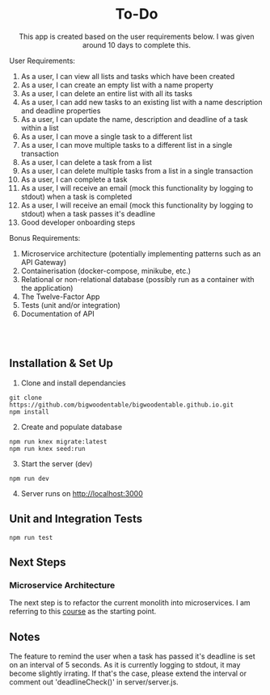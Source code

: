 <h1 align="center">
  To-Do
</h1>
<p align="center">
  This app is created based on the user requirements below. I was given around 10 days to complete this.

User Requirements:

  <ol>
    <li>As a user, I can view all lists and tasks which have been created </li>
    <li>As a user, I can create an empty list with a name property </li>
    <li>As a user, I can delete an entire list with all its tasks </li>
    <li>As a user, I can add new tasks to an existing list with a name description and deadline properties </li>
    <li>As a user, I can update the name, description and deadline of a task within a list </li>
    <li>As a user, I can move a single task to a different list </li>
    <li>As a user, I can move multiple tasks to a different list in a single transaction </li>
    <li>As a user, I can delete a task from a list </li>
    <li>As a user, I can delete multiple tasks from a list in a single transaction </li>
    <li>As a user, I can complete a task </li>
    <li>As a user, I will receive an email (mock this functionality by logging to stdout) when a
task is completed </li>
    <li>As a user, I will receive an email (mock this functionality by logging to stdout) when a
task passes it's deadline </li>
<li>Good developer onboarding steps</li>
</ol>

Bonus Requirements:

  <ol>
  <li>Microservice architecture (potentially implementing patterns such as an API Gateway)</li>
  <li>Containerisation (docker-compose, minikube, etc.)</li>
  <li>Relational or non-relational database (possibly run as a container with the
application)</li>
  <li>The Twelve-Factor App</li>
  <li>Tests (unit and/or integration)</li>
  <li>Documentation of API</li>
  </ol>
</p>
</div>
</br></br>

## Installation & Set Up

1. Clone and install dependancies

```
git clone https://github.com/bigwoodentable/bigwoodentable.github.io.git
npm install
```

2. Create and populate database

```
npm run knex migrate:latest
npm run knex seed:run
```

3. Start the server (dev)

```
npm run dev
```

4. Server runs on [http://localhost:3000](http://localhost:3000)

## Unit and Integration Tests

```
npm run test

```

## Next Steps

### Microservice Architecture

The next step is to refactor the current monolith into microservices. I am referring to this [course](https://www.udemy.com/course/microservices-with-node-js-and-react/) as the starting point.

## Notes

The feature to remind the user when a task has passed it's deadline is set on an interval of 5 seconds. As it is currently logging to stdout, it may become slightly irrating. If that's the case, please extend the interval or comment out 'deadlineCheck()' in server/server.js.

